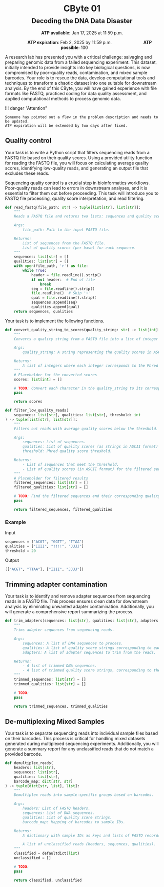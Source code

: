 <h1 style="margin-bottom: 0.4em; text-align: center;">
    <b>CByte</b> 01
</h1>
<h2 style="margin-top: 0.0em; text-align: center;">
    Decoding the DNA Data Disaster
</h2>

<p style="text-align: center;">
    <object hspace="50">
        <strong>ATP available</strong></a>: Jan 17, 2025 at 11:59 p.m.
    </object>
</p>

<p style="text-align: center;">
    <object hspace="50">
        <strong>ATP expiration</strong></a>: Feb 2, 2025 by 11:59 p.m.
    </object>
    <object hspace="50">
        <strong>ATP possible</strong></a>: 100
    </object>
</p>

A research lab has presented you with a critical challenge: salvaging and preparing genomic data from a failed sequencing experiment.
This dataset, initially intended to provide insights into key biological questions, is now compromised by poor-quality reads, contamination, and mixed sample barcodes.
Your role is to rescue the data, develop computational tools and techniques to transform a chaotic dataset into one suitable for downstream analysis.
By the end of this CByte, you will have gained experience with file formats like FASTQ, practiced coding for data quality assessment, and applied computational methods to process genomic data.

!!! danger "Attention"

    Someone has pointed out a flaw in the problem description and needs to be updated.
    ATP expiration will be extended by two days after fixed.

## Quality control

Your task is to write a Python script that filters sequencing reads from a FASTQ file based on their quality scores. Using a provided utility function for reading the FASTQ file, you will focus on calculating average quality scores, identifying low-quality reads, and generating an output file that excludes these reads.

Sequencing quality control is a crucial step in bioinformatics workflows.
Poor-quality reads can lead to errors in downstream analyses, and it is essential to filter them out before proceeding.
This task will introduce you to FASTQ file processing, quality score interpretation, and read filtering.

```python
def read_fastq(file_path: str) -> tuple[list[str], list[str]]:
    """
    Reads a FASTQ file and returns two lists: sequences and quality scores.

    Args:
        file_path: Path to the input FASTQ file.

    Returns:
        List of sequences from the FASTQ file.
        List of quality scores (per base) for each sequence.
    """
    sequences: list[str] = []
    qualities: list[str] = []
    with open(file_path, 'r') as file:
        while True:
            header = file.readline().strip()
            if not header:  # End of file
                break
            seq = file.readline().strip()
            file.readline()  # Skip '+'
            qual = file.readline().strip()
            sequences.append(seq)
            qualities.append(qual)
    return sequences, qualities
```

Your task is to implement the following functions.

```python
def convert_quality_string_to_scores(quality_string: str) -> list[int]:
    """
    Converts a quality string from a FASTQ file into a list of integer Phred quality scores.

    Args:
        quality_string: A string representing the quality scores in ASCII format.

    Returns:
        A list of integers where each integer corresponds to the Phred quality score.
    """
    # Placeholder for the converted scores
    scores: list[int] = []

    # TODO: Convert each character in the quality_string to its corresponding Phred quality score.
    pass

    return scores
```

```python
def filter_low_quality_reads(
    sequences: list[str], qualities: list[str], threshold: int
) -> tuple[list[str], list[str]]:
    """
    Filters out reads with average quality scores below the threshold.

    Args:
        sequences: List of sequences.
        qualities: List of quality scores (as strings in ASCII format) for each sequence.
        threshold: Phred quality score threshold.

    Returns:
        - List of sequences that meet the threshold.
        - List of quality scores (in ASCII format) for the filtered sequences.
    """
    # Placeholder for filtered results
    filtered_sequences: list[str] = []
    filtered_qualities: list[str] = []

    # TODO: Find the filtered sequences and their corresponding quality strings.
    pass

    return filtered_sequences, filtered_qualities
```

### Example

Input

```python
sequences = ["ACGT", "GGTT", "TTAA"]
qualities = ["IIII", "!!!!", "JJJJ"]
threshold = 20
```

Output

```python
(["ACGT", "TTAA"], ["IIII", "JJJJ"])
```

## Trimming adapter contamination

Your task is to identify and remove adapter sequences from sequencing reads in a FASTQ file.
This process ensures clean data for downstream analysis by eliminating unwanted adapter contamination.
Additionally, you will generate a comprehensive report summarizing the process.

```python
def trim_adapters(sequences: list[str], qualities: list[str], adapters: list[str]) -> tuple[list[str], list[str]]:
    """
    Trims adapter sequences from sequencing reads.

    Args:
        sequences: A list of DNA sequences to process.
        qualities: A list of quality score strings corresponding to each sequence.
        adapters: A list of adapter sequences to trim from the reads.

    Returns:
        - A list of trimmed DNA sequences.
        - A list of trimmed quality score strings, corresponding to the sequences.
    """
    trimmed_sequences: list[str] = []
    trimmed_qualities: list[str] = []

    # TODO:
    pass

    return trimmed_sequences, trimmed_qualities
```

## De-multiplexing Mixed Samples

Your task is to separate sequencing reads into individual sample files based on their barcodes.
This process is critical for handling mixed datasets generated during multiplexed sequencing experiments.
Additionally, you will generate a summary report for any unclassified reads that do not match a provided barcode.

```python
def demultiplex_reads(
    headers: list[str],
    sequences: list[str],
    qualities: list[str],
    barcode_map: dict[str, str]
) -> tuple[dict[str, list], list]:
    """
    Demultiplex reads into sample-specific groups based on barcodes.

    Args:
        headers: List of FASTQ headers.
        sequences: List of DNA sequences.
        qualities: List of quality score strings.
        barcode_map: Mapping of barcodes to sample IDs.

    Returns:
        A dictionary with sample IDs as keys and lists of FASTQ records as values.

        A list of unclassified reads (headers, sequences, qualities).
    """
    classified = defaultdict(list)
    unclassified = []

    # TODO:
    pass

    return classified, unclassified
```
